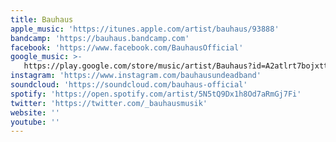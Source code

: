 ```yaml
---
title: Bauhaus
apple_music: 'https://itunes.apple.com/artist/bauhaus/93888'
bandcamp: 'https://bauhaus.bandcamp.com'
facebook: 'https://www.facebook.com/BauhausOfficial'
google_music: >-
   https://play.google.com/store/music/artist/Bauhaus?id=A2atlrt7bojxtt3vorrtak3mbu4
instagram: 'https://www.instagram.com/bauhausundeadband'
soundcloud: 'https://soundcloud.com/bauhaus-official'
spotify: 'https://open.spotify.com/artist/5N5tQ9Dx1h8Od7aRmGj7Fi'
twitter: 'https://twitter.com/_bauhausmusik'
website: ''
youtube: ''
---
```

